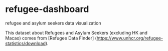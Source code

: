 # refugee-dashboard
refugee and asylum seekers data visualization 

This dataset about Refugees and Asylum Seekers (excluding HK and Macao) comes from [Refugee Data Finder] (https://www.unhcr.org/refugee-statistics/download).
